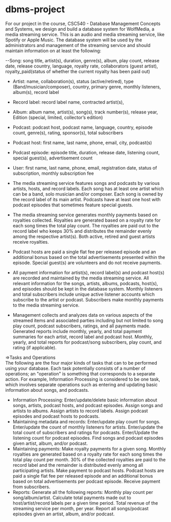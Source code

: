 # dbms-project
For our project in the course, CSC540 - Database Management Concepts and Systems, we design and build a database system for WolfMedia, a media streaming service. This is an audio and media streaming service, like Spotify or Apple Music. The database system will be used by the administrators and management of the streaming service and should maintain information on at least the following:

--Song: song title, artist(s), duration, genre(s), album, play count, release date, release country, language, royalty rate, collaborators (guest artist), royalty_paid(status of whether the current royalty has been paid out)  
- Artist: name, collaboration(s), status (active/retired), type (Band/musician/composer), country, primary genre, monthly listeners, album(s), record label  
- Record label: record label name, contracted artist(s),  
- Album: album name, artist(s), song(s), track number(s), release year, Edition (special, limited, collector’s edition)  
- Podcast: podcast host, podcast name, language, country, episode count, genre(s), rating, sponsor(s), total subscribers   
- Podcast host: first name, last name, phone, email, city, podcast(s)  
- Podcast episode: episode title, duration, release date, listening count, special guest(s), advertisement count  
- User: first name, last name, phone, email, registration date, status of subscription, monthly subscription fee  



- The media streaming service features songs and podcasts by various artists, hosts, and record labels. Each song has at least one artist which can be a band, solo musician and/or composer. Each song is owned by the record label of its main artist. Podcasts have at least one host with podcast episodes that sometimes feature special guests.  
- The media streaming service generates monthly payments based on royalties collected. Royalties are generated based on a royalty rate for each song times the total play count. The royalties are paid out to the record label who keeps 30% and distributes the remainder evenly among the respective artist(s). Both active, retired and guest artists receive royalties.  
- Podcast hosts are paid a single flat fee per released episode and an additional bonus based on the total advertisements presented within the episode. Special guest(s) are volunteers and do not receive payments.  
- All payment information for artist(s), record label(s) and podcast host(s) are recorded and maintained by the media streaming service. All relevant information for the songs, artists, albums, podcasts, host(s), and episodes should be kept in the database system. Monthly listeners and total subscribers include unique active listener accounts which subscribe to the artist or podcast. Subscribers make monthly payments to the media streaming service.  
- Management collects and analyzes data on various aspects of the streamed items and associated parties including but not limited to song play count, podcast subscribers, ratings, and all payments made. Generated reports include monthly, yearly, and total payment summaries for each artist, record label and podcast host. Monthly, yearly, and total reports for podcast/song subscribers, play count, and rating (if applicable).  


=>Tasks and Operations  
The following are the four major kinds of tasks that can to be performed using your database. Each task potentially consists of a number of operations; an "operation" is something that corresponds to a separate action. For example, Information Processing is considered to be one task, which involves separate operations such as entering and updating basic information about songs, and podcasts.    

- Information Processing: Enter/update/delete basic information about songs, artists, podcast hosts, and podcast episodes. Assign songs and artists to albums. Assign artists to record labels. Assign podcast episodes and podcast hosts to podcasts.  
- Maintaining metadata and records:  Enter/update play count for songs.  Enter/update the count of monthly listeners for artists. Enter/update the total count of subscribers and ratings for podcasts. Enter/Update the listening count for podcast episodes. Find songs and podcast episodes given artist, album, and/or podcast.  
- Maintaining payments: Make royalty payments for a given song. Monthly royalties are generated based on a royalty rate for each song times the total play count per month. 30% of the collected royalties are paid to the record label and the remainder is distributed evenly among all participating artists. Make payment to podcast hosts. Podcast hosts are paid a single flat fee per released episode and an additional bonus based on total advertisements per podcast episode. Receive payment from subscribers.  
- Reports: Generate all the following reports: Monthly play count per song/album/artist. Calculate total payments made out to host/artist/record labels per a given time period. Total revenue of the streaming service per month, per year. Report all songs/podcast episodes given an artist, album, and/or podcast.  
